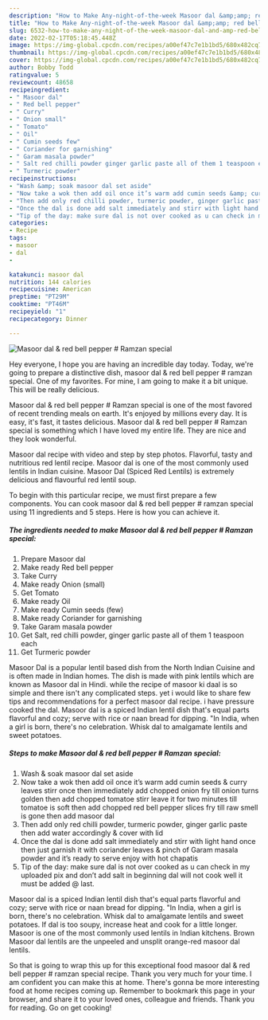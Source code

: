 ```yaml
---
description: "How to Make Any-night-of-the-week Masoor dal &amp;amp; red bell pepper # Ramzan special"
title: "How to Make Any-night-of-the-week Masoor dal &amp;amp; red bell pepper # Ramzan special"
slug: 6532-how-to-make-any-night-of-the-week-masoor-dal-and-amp-red-bell-pepper-ramzan-special
date: 2022-02-17T05:18:45.448Z
image: https://img-global.cpcdn.com/recipes/a00ef47c7e1b1bd5/680x482cq70/masoor-dal-red-bell-pepper-ramzan-special-recipe-main-photo.jpg
thumbnail: https://img-global.cpcdn.com/recipes/a00ef47c7e1b1bd5/680x482cq70/masoor-dal-red-bell-pepper-ramzan-special-recipe-main-photo.jpg
cover: https://img-global.cpcdn.com/recipes/a00ef47c7e1b1bd5/680x482cq70/masoor-dal-red-bell-pepper-ramzan-special-recipe-main-photo.jpg
author: Bobby Todd
ratingvalue: 5
reviewcount: 48658
recipeingredient:
- " Masoor dal"
- " Red bell pepper"
- " Curry"
- " Onion small"
- " Tomato"
- " Oil"
- " Cumin seeds few"
- " Coriander for garnishing"
- " Garam masala powder"
- " Salt red chilli powder ginger garlic paste all of them 1 teaspoon each"
- " Turmeric powder"
recipeinstructions:
- "Wash &amp; soak masoor dal set aside"
- "Now take a wok then add oil once it’s warm add cumin seeds &amp; curry leaves stirr once then immediately add chopped onion fry till onion turns golden then add chopped tomatoe stirr leave it for two minutes till tomatoe is soft then add chopped red bell pepper slices fry till raw smell is gone then add masoor dal"
- "Then add only red chilli powder, turmeric powder, ginger garlic paste then add water accordingly &amp; cover with lid"
- "Once the dal is done add salt immediately and stirr with light hand once then just garnish it with coriander leaves &amp; pinch of Garam masala powder and it’s ready to serve enjoy with hot chapatis"
- "Tip of the day: make sure dal is not over cooked as u can check in my uploaded pix and don’t add salt in beginning dal will not cook well it must be added @ last."
categories:
- Recipe
tags:
- masoor
- dal
- 

katakunci: masoor dal  
nutrition: 144 calories
recipecuisine: American
preptime: "PT29M"
cooktime: "PT46M"
recipeyield: "1"
recipecategory: Dinner

---
```



![Masoor dal &amp; red bell pepper # Ramzan special](https://img-global.cpcdn.com/recipes/a00ef47c7e1b1bd5/680x482cq70/masoor-dal-red-bell-pepper-ramzan-special-recipe-main-photo.jpg)

Hey everyone, I hope you are having an incredible day today. Today, we're going to prepare a distinctive dish, masoor dal &amp; red bell pepper # ramzan special. One of my favorites. For mine, I am going to make it a bit unique. This will be really delicious.

Masoor dal &amp; red bell pepper # Ramzan special is one of the most favored of recent trending meals on earth. It's enjoyed by millions every day. It is easy, it's fast, it tastes delicious. Masoor dal &amp; red bell pepper # Ramzan special is something which I have loved my entire life. They are nice and they look wonderful.

Masoor dal recipe with video and step by step photos. Flavorful, tasty and nutritious red lentil recipe. Masoor dal is one of the most commonly used lentils in Indian cuisine. Masoor Dal (Spiced Red Lentils) is extremely delicious and flavourful red lentil soup.


To begin with this particular recipe, we must first prepare a few components. You can cook masoor dal &amp; red bell pepper # ramzan special using 11 ingredients and 5 steps. Here is how you can achieve it.

<!--inarticleads1-->

##### The ingredients needed to make Masoor dal &amp; red bell pepper # Ramzan special:

1. Prepare  Masoor dal
1. Make ready  Red bell pepper
1. Take  Curry
1. Make ready  Onion (small)
1. Get  Tomato
1. Make ready  Oil
1. Make ready  Cumin seeds (few)
1. Make ready  Coriander for garnishing
1. Take  Garam masala powder
1. Get  Salt, red chilli powder, ginger garlic paste all of them 1 teaspoon each
1. Get  Turmeric powder


Masoor Dal is a popular lentil based dish from the North Indian Cuisine and is often made in Indian homes. The dish is made with pink lentils which are known as Masoor dal in Hindi. while the recipe of masoor ki daal is so simple and there isn&#39;t any complicated steps. yet i would like to share few tips and recommendations for a perfect masoor dal recipe. i have pressure cooked the dal. Masoor dal is a spiced Indian lentil dish that&#39;s equal parts flavorful and cozy; serve with rice or naan bread for dipping. &#34;In India, when a girl is born, there&#39;s no celebration. Whisk dal to amalgamate lentils and sweet potatoes. 

<!--inarticleads2-->

##### Steps to make Masoor dal &amp; red bell pepper # Ramzan special:

1. Wash &amp; soak masoor dal set aside
1. Now take a wok then add oil once it’s warm add cumin seeds &amp; curry leaves stirr once then immediately add chopped onion fry till onion turns golden then add chopped tomatoe stirr leave it for two minutes till tomatoe is soft then add chopped red bell pepper slices fry till raw smell is gone then add masoor dal
1. Then add only red chilli powder, turmeric powder, ginger garlic paste then add water accordingly &amp; cover with lid
1. Once the dal is done add salt immediately and stirr with light hand once then just garnish it with coriander leaves &amp; pinch of Garam masala powder and it’s ready to serve enjoy with hot chapatis
1. Tip of the day: make sure dal is not over cooked as u can check in my uploaded pix and don’t add salt in beginning dal will not cook well it must be added @ last.


Masoor dal is a spiced Indian lentil dish that&#39;s equal parts flavorful and cozy; serve with rice or naan bread for dipping. &#34;In India, when a girl is born, there&#39;s no celebration. Whisk dal to amalgamate lentils and sweet potatoes. If dal is too soupy, increase heat and cook for a little longer. Masoor is one of the most commonly used lentils in Indian kitchens. Brown Masoor dal lentils are the unpeeled and unsplit orange-red masoor dal lentils. 

So that is going to wrap this up for this exceptional food masoor dal &amp; red bell pepper # ramzan special recipe. Thank you very much for your time. I am confident you can make this at home. There's gonna be more interesting food at home recipes coming up. Remember to bookmark this page in your browser, and share it to your loved ones, colleague and friends. Thank you for reading. Go on get cooking!
